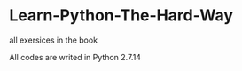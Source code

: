 # Learn-Python-The-Hard-Way
all exersices in the book <Learn Python the Hard Way>

All codes are writed in Python 2.7.14
